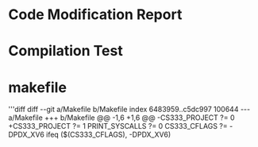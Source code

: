 # Code Modification Report

# Compilation Test
<h1>makefile</h1>

'''diff
diff --git a/Makefile b/Makefile
index 6483959..c5dc997 100644
--- a/Makefile
+++ b/Makefile
@@ -1,6 +1,6 @@
-CS333_PROJECT ?= 0
+CS333_PROJECT ?= 1
 PRINT_SYSCALLS ?= 0
 CS333_CFLAGS ?= -DPDX_XV6
 ifeq ($(CS333_CFLAGS), -DPDX_XV6)